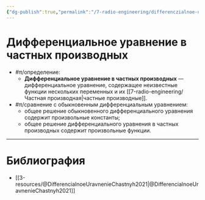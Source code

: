 ```yaml
---
{"dg-publish":true,"permalink":"/7-radio-engineering/differenczialnoe-uravnenie-v-chastnyh-proizvodnyh/","title":"Дифференциальное уравнение в частных производных"}
---
```



# Дифференциальное уравнение в частных производных

- #π/определение:
	- **Дифференциальное уравнение в частных производных** — дифференциальное уравнение, содержащее неизвестные функции нескольких переменных и их [[7-radio-engineering/Частная производная\|частные производные]].
- #π/сравнение с обыкновенным дифференциальным уравнением:
	- общее решение обыкновенного дифференциального уравнения содержит произвольные константы;
	- общее решение дифференциального уравнения в частных производных содержит произвольные функции.

---

# Библиография

- [[3-resources/@DifferencialnoeUravnenieChastnyh2021\|@DifferencialnoeUravnenieChastnyh2021]]